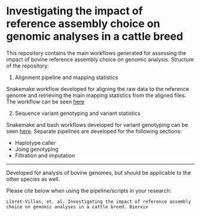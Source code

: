 # Investigating the impact of reference assembly choice on genomic analyses in a cattle breed

This repository contains the main workflows generated for assessing the impact of bovine reference assembly choice on genomic analysis. Structure of the repository:

1. Alignment pipeline and mapping statistics

Snakemake workflow developed for aligning the raw data to the reference genome and retrieving the main mapping statistics from the aligned files. The workflow can be seen [here](Alignment_Coverage)

2. Sequence variant genotyping and variant statistics

Snakemake and bash workflows developed for variant genotyping can be seen [here](Variant_calling). Separate pipelines are developed for the following sections:

* Haplotype caller
* Joing genotyping
* Filtration and imputation

---------------------------------------

Developed for analysis of bovine genomes, but should be applicable to the other species as well.

Please cite below when using the pipeline/scripts in your research:

```
Lloret-Villas, et. al. Investigating the impact of reference assembly choice on genomic analyses in a cattle breed. Biorxiv
```
